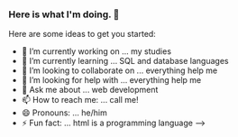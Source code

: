 ### Here is what I'm doing. 👋


Here are some ideas to get you started:

- 🔭 I’m currently working on ... my studies
- 🌱 I’m currently learning ... SQL and database languages
- 👯 I’m looking to collaborate on ... everything help me
- 🤔 I’m looking for help with ... everything help me
- 💬 Ask me about ... web development
- 📫 How to reach me: ... call me!
- 😄 Pronouns: ... he/him
- ⚡ Fun fact: ...  html is a programming language
-->
